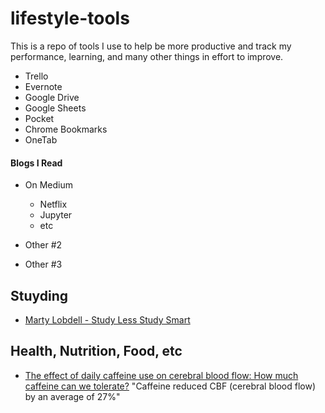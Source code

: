# lifestyle-tools
This is a repo of tools I use to help be more productive and track my performance, learning, and many other things in effort to improve.

- Trello
- Evernote
- Google Drive
- Google Sheets
- Pocket
- Chrome Bookmarks
- OneTab


#### Blogs I Read

- On Medium
  - Netflix
  - Jupyter
  - etc
  
- Other #2
- Other #3




## Stuyding

- [Marty Lobdell - Study Less Study Smart](https://youtu.be/IlU-zDU6aQ0)



## Health, Nutrition, Food, etc

- [The effect of daily caffeine use on cerebral blood flow: How much caffeine can we tolerate?](https://www.ncbi.nlm.nih.gov/pubmed/19219847) "Caffeine reduced CBF (cerebral blood flow) by an average of 27%"
